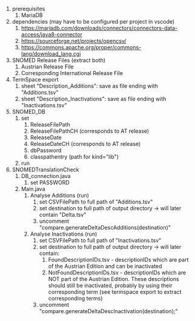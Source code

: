 1. prerequisites
   1. MariaDB
2. dependencies (may have to be configured per project in vscode)
   1. https://mariadb.com/downloads/connectors/connectors-data-access/java8-connector
   2. https://sourceforge.net/projects/opencsv/
   3. https://commons.apache.org/proper/commons-lang/download_lang.cgi
3. SNOMED Release Files (extract both)
   1. Austrian Release File
   2. Corresponding International Release File
4. TermSpace export
   1. sheet "Description_Additions": save as file ending with "Additions.tsv"
   1. sheet "Description_Inactivations": save as file ending with "Inactivations.tsv"
5. SNOMED_DB
   1. set
      1. ReleaseFilePath
      2. ReleaseFilePathCH (corresponds to AT release)
      3. ReleaseDate
      4. ReleaseDateCH (corresponds to AT release)
      5. dbPassword
      6. classpathentry (path for kind="lib")
   2. run
6. SNOMEDTranslationCheck
   1. DB_connection.java
      1. set PASSWORD
   2. Main.java
      1. Analyse Additions (run)
         1. set CSVFilePath to full path of "Additions.tsv"
         2. set destination to full path of output directory -> will later contain "Delta.tsv"
         3. uncomment "compare.generateDeltaDescAdditions(destination)"
      2. Analyse Inactivations (run)
         1. set CSVFilePath to full path of "Inactivations.tsv"
         2. set destination to full path of output directory -> will later contain:
            1. FoundDescriptionIDs.tsv - descriptionIDs which are part of the Austrian Edition and can be inactivated
            2. NotFoundDescriptionIDs.tsv - descriptionIDs which are NOT part of the Austrian Edition. These descriptions should still be inactivated, probably by using their corresponding term (see termspace export to extract corresponding terms)
         3. uncomment "compare.generateDeltaDescInactivation(destination);"
